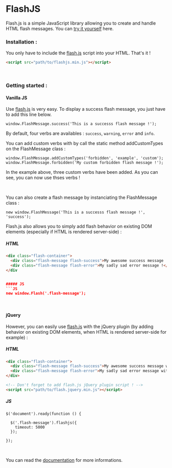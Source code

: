 # FlashJS
Flash.js is a simple JavaScript library allowing you to create and handle HTML flash messages.
You can [try it yourself](https://betaweb.github.io/flashjs/#examples) here.

### Installation :
You only have to include the [flash.js](https://betaweb.github.io/flashjs/) script into your HTML. That's it !

```HTML
<script src="path/to/flashjs.min.js"></script>

```
<br>

### Getting started :
#### Vanilla JS
Use [flash.js](https://betaweb.github.io/flashjs/) is very easy. To display a success flash message, you just have to add this line below.
```JS
window.FlashMessage.success('This is a successs flash message !');
```
By default, four verbs are availables : `success`, `warning`, `error` and `info`.

You can add custom verbs with by call the static method addCustomTypes on the FlashMessage class :
```JS
window.FlashMessage.addCustomTypes('forbidden', 'example', 'custom');
window.FlashMessage.forbidden('My custom forbidden flash message !');
```
In the example above, three custom verbs have been added. As you can see, you can now use thses verbs !

<br>

You can also create a flash message by instanciating the FlashMessage class :

```JS
new window.FlashMessage('This is a successs flash message !', 'success');
```

Flash.js also allows you to simply add flash behavior on existing DOM elements (especially if HTML is rendered server-side) :
##### HTML
```HTML
<div class="flash-container">
  <div class="flash-message flash-success">My awesome success message !</div>
  <div class="flash-message flash-error">My sadly sad error message !</div>
</div


##### JS
```JS
new window.Flash('.flash-message');
```


<br>

#### jQuery
However, you can easily use [flash.js](https://betaweb.github.io/flashjs/) with the jQuery plugin (by adding behavior on existing DOM elements, when HTML is rendered server-side for example) :
##### HTML
```HTML
<div class="flash-container">
  <div class="flash-message flash-success">My awesome success message with the Flash.js jQuery plugin !</div>
  <div class="flash-message flash-error">My sadly sad error message with the Flash.js jQuery plugin !</div>
</div>

<!-- Don't forget to add flash.js jQuery plugin script ! -->
<script src="path/to/flash.jquery.min.js"></script>
```

##### JS
```JS
$('document').ready(function () {

  $('.flash-message').flashjs({
    timeout: 5000
  });

});
```

<br>

You can read the [documentation](https://betaweb.github.io/flashjs/) for more informations.